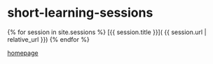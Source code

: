 # short-learning-sessions

{% for session in site.sessions %}
[{{ session.title }}]( {{ session.url | relative_url }})
{% endfor %}

[homepage](https://proagileab.github.io/short-learning-sessions/)
